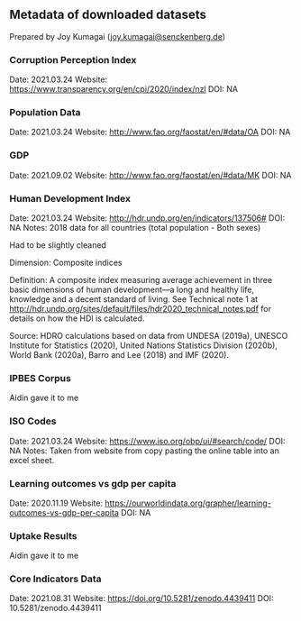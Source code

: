 ## Metadata of downloaded datasets
Prepared by Joy Kumagai (joy.kumagai@senckenberg.de)

### Corruption Perception Index 
Date: 2021.03.24 
Website: https://www.transparency.org/en/cpi/2020/index/nzl
DOI: NA

### Population Data
Date: 2021.03.24 
Website: http://www.fao.org/faostat/en/#data/OA
DOI: NA

### GDP
Date: 2021.09.02 
Website: http://www.fao.org/faostat/en/#data/MK
DOI: NA

### Human Development Index 
Date: 2021.03.24
Website: http://hdr.undp.org/en/indicators/137506#
DOI: NA
Notes: 2018 data for all countries (total population - Both sexes)

Had to be slightly cleaned 

Dimension: Composite indices

Definition: A composite index measuring average achievement in three basic dimensions of human development—a long and healthy life, knowledge and a decent standard of living. See Technical note 1 at http://hdr.undp.org/sites/default/files/hdr2020_technical_notes.pdf for details on how the HDI is calculated.

Source: HDRO calculations based on data from UNDESA (2019a), UNESCO Institute for Statistics (2020), United Nations Statistics Division (2020b), World Bank (2020a), Barro and Lee (2018) and IMF (2020).

### IPBES Corpus 
Aidin gave it to me

### ISO Codes 
Date: 2021.03.24
Website: https://www.iso.org/obp/ui/#search/code/
DOI: NA
Notes: Taken from website from copy pasting the online table into an excel sheet. 

### Learning outcomes vs gdp per capita
Date: 2020.11.19
Website: https://ourworldindata.org/grapher/learning-outcomes-vs-gdp-per-capita
DOI: NA


### Uptake Results
Aidin gave it to me 

### Core Indicators Data
Date: 2021.08.31
Website: https://doi.org/10.5281/zenodo.4439411
DOI: 10.5281/zenodo.4439411 